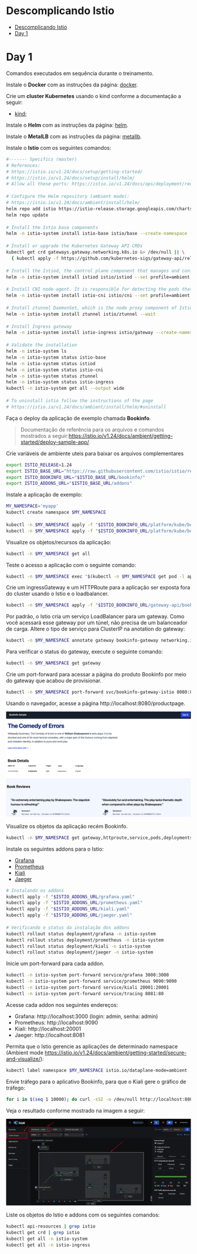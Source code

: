 # Descomplicando Istio

<!-- TOC -->

- [Descomplicando Istio](#descomplicando-istio)
- [Day 1](#day-1)

<!-- TOC -->

# Day 1

Comandos executados em sequência durante o treinamento.

Instale o **Docker** com as instruções da página: [docker](docker.md).

Crie um **cluster Kubernetes** usando o kind conforme a documentação a seguir:

- [kind](kind.md);

Instale o **Helm** com as instruções da página: [helm](kind.md#helm).

Instale o **MetalLB** com as instruções da página: [metallb](kind.md#metallb).

Instale o **Istio** com os seguintes comandos:

```bash
#------- Specifics (master)
# References:
# https://istio.io/v1.24/docs/setup/getting-started/
# https://istio.io/v1.24/docs/setup/install/helm/
# Allow all these ports: https://istio.io/v1.24/docs/ops/deployment/requirements/

# Configure the Helm repository (ambient mode):
# https://istio.io/v1.24/docs/ambient/install/helm/
helm repo add istio https://istio-release.storage.googleapis.com/charts
helm repo update

# Install the Istio base components
helm -n istio-system install istio-base istio/base --create-namespace --wait

# Install or upgrade the Kubernetes Gateway API CRDs
kubectl get crd gateways.gateway.networking.k8s.io &> /dev/null || \
  { kubectl apply -f https://github.com/kubernetes-sigs/gateway-api/releases/download/v1.2.0/standard-install.yaml; }

# Install the Istiod, the control plane component that manages and configures the proxies to route traffic within the mesh
helm -n istio-system install istiod istio/istiod --set profile=ambient --wait

# Install CNI node agent. It is responsible for detecting the pods that belong to the ambient mesh, and configuring the traffic redirection between pods and the ztunnel node proxy (which will be installed later).
helm -n istio-system install istio-cni istio/cni --set profile=ambient --wait

# Install ztunnel DaemonSet, which is the node proxy component of Istio’s ambient mode.
helm -n istio-system install ztunnel istio/ztunnel --wait

# Install Ingress gateway
helm -n istio-system install istio-ingress istio/gateway --create-namespace --wait

# Validate the installation
helm -n istio-system ls
helm -n istio-system status istio-base
helm -n istio-system status istiod
helm -n istio-system status istio-cni
helm -n istio-system status ztunnel
helm -n istio-system status istio-ingress
kubectl -n istio-system get all --output wide

# To uninstall istio follow the instructions of the page
# https://istio.io/v1.24/docs/ambient/install/helm/#uninstall
```

Faça o deploy da aplicação de exemplo chamada **Bookinfo**.

> Documentação de referência para os arquivos e comandos mostrados a seguir:https://istio.io/v1.24/docs/ambient/getting-started/deploy-sample-app/.

Crie variáveis de ambiente uteis para baixar os arquivos complementares

```bash
export ISTIO_RELEASE=1.24
export ISTIO_BASE_URL="https://raw.githubusercontent.com/istio/istio/release-$ISTIO_RELEASE/samples/"
export ISTIO_BOOKINFO_URL="$ISTIO_BASE_URL/bookinfo/"
export ISTIO_ADDONS_URL="$ISTIO_BASE_URL/addons"
```

Instale a aplicação de exemplo:

```bash
MY_NAMESPACE='myapp'
kubectl create namespace $MY_NAMESPACE

kubectl -n $MY_NAMESPACE apply -f "$ISTIO_BOOKINFO_URL/platform/kube/bookinfo.yaml"
kubectl -n $MY_NAMESPACE apply -f "$ISTIO_BOOKINFO_URL/platform/kube/bookinfo-versions.yaml"
```

Visualize os objetos/recursos da aplicação:

```bash
kubectl -n $MY_NAMESPACE get all 
```

Teste o acesso a aplicação com o seguinte comando:

```bash
kubectl -n $MY_NAMESPACE exec "$(kubectl -n $MY_NAMESPACE get pod -l app=ratings -o jsonpath='{.items[0].metadata.name}')" -c ratings -- curl -sS productpage:9080/productpage | grep -o "<title>.*</title>"
```

Crie um ingressGateway e um HTTPRoute para a aplicação ser exposta fora do cluster usando o Istio e o loadbalancer.

```bash
kubectl -n $MY_NAMESPACE apply -f "$ISTIO_BOOKINFO_URL/gateway-api/bookinfo-gateway.yaml"
```

Por padrão, o Istio cria um serviço LoadBalancer para um gateway. Como você acessará esse gateway por um túnel, não precisa de um balanceador de carga. Altere o tipo de serviço para ClusterIP na anotation do gateway:

```bash
kubectl -n $MY_NAMESPACE annotate gateway bookinfo-gateway networking.istio.io/service-type=ClusterIP 
```

Para verificar o status do gateway, execute o seguinte comando:

```bash
kubectl -n $MY_NAMESPACE get gateway
```

Crie um port-forward para acessar a página do produto Bookinfo por meio do gateway que acabou de provisionar.

```bash
kubectl -n $MY_NAMESPACE port-forward svc/bookinfo-gateway-istio 8080:80
```

Usando o navegador, acesse a página http://localhost:8080/productpage.

<p align="center">
  <img src="images/bookinfo.png" alt="Bookinfo productpage">
</p>

Visualize os objetos da aplicação recém Bookinfo.

```bash
kubectl -n $MY_NAMESPACE get gateway,httproute,service,pods,deployments,replicaset
```

Instale os seguintes addons para o Istio:

- [Grafana](https://grafana.com)
- [Prometheus](https://prometheus.io)
- [Kiali](https://kiali.io)
- [Jaeger](https://www.jaegertracing.io)

```bash
# Instalando os addons
kubectl apply -f "$ISTIO_ADDONS_URL/grafana.yaml"
kubectl apply -f "$ISTIO_ADDONS_URL/prometheus.yaml"
kubectl apply -f "$ISTIO_ADDONS_URL/kiali.yaml"
kubectl apply -f "$ISTIO_ADDONS_URL/jaeger.yaml"

# Verificando o status da instalação dos addons
kubectl rollout status deployment/grafana -n istio-system
kubectl rollout status deployment/prometheus -n istio-system
kubectl rollout status deployment/kiali -n istio-system
kubectl rollout status deployment/jaeger -n istio-system
```

Inicie um port-forward para cada addon.

```bash
kubectl -n istio-system port-forward service/grafana 3000:3000
kubectl -n istio-system port-forward service/prometheus 9090:9090
kubectl -n istio-system port-forward service/kiali 20001:20001
kubectl -n istio-system port-forward service/tracing 8081:80
```

Acesse cada addon nos seguintes endereços:

- Grafana: http://localhost:3000 (login: admin, senha: admin)
- Prometheus: http://localhost:9090
- Kiali: http://localhost:20001
- Jaeger: http://localhost:8081

Permita que o Istio gerencie as aplicações de determinado namespace (Ambient mode https://istio.io/v1.24/docs/ambient/getting-started/secure-and-visualize/):

```bash
kubectl label namespace $MY_NAMESPACE istio.io/dataplane-mode=ambient
```

Envie tráfego para o aplicativo Bookinfo, para que o Kiali gere o gráfico de tráfego:

```bash
for i in $(seq 1 10000); do curl -sSI -o /dev/null http://localhost:8080/productpage; done
```

Veja o resultado conforme mostrado na imagem a seguir:

<p align="center">
  <img src="images/bookinfo_kiali.png" alt="Bookinfo visualized on Kiali">
</p>

Liste os objetos do Istio e addons com os seguintes comandos:

```bash
kubectl api-resources | grep istio
kubectl get crd | grep istio
kubectl get all -n istio-system
kubectl get all -n istio-ingress
```
